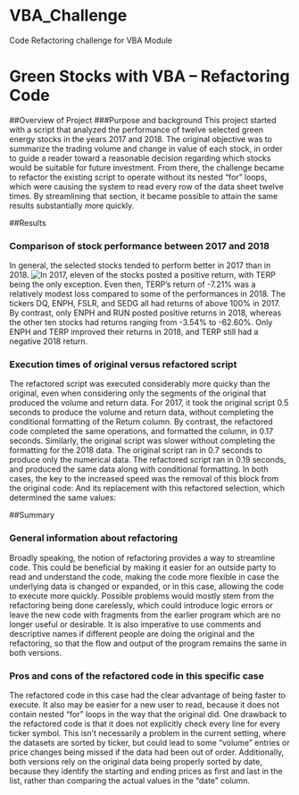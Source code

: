 # VBA_Challenge
Code Refactoring challenge for VBA Module

# Green Stocks with VBA – Refactoring Code
##Overview of Project
###Purpose and background
This project started with a script that analyzed the performance of twelve selected green energy stocks in the years 2017 and 2018. The original objective was to summarize the trading volume and change in value of each stock, in order to guide a reader toward a reasonable decision regarding which stocks would be suitable for future investment. From there, the challenge became to refactor the existing script to operate without its nested “for” loops, which were causing the system to read every row of the data sheet twelve times. By streamlining that section, it became possible to attain the same results substantially more quickly.

##Results
### Comparison of stock performance between 2017 and 2018
In general, the selected stocks tended to perform better in 2017 than in 2018. ![In 2017, eleven of the stocks posted a positive return](VBA_Challenge_2017), with TERP being the only exception. Even then, TERP’s return of -7.21% was a relatively modest loss compared to some of the performances in 2018. The tickers DQ, ENPH, FSLR, and SEDG all had returns of above 100% in 2017. By contrast, only ENPH and RUN posted positive returns in 2018, whereas the other ten stocks had returns ranging from -3.54% to -62.60%. Only ENPH and TERP improved their returns in 2018, and TERP still had a negative 2018 return.

### Execution times of original versus refactored script
The refactored script was executed considerably more quicky than the original, even when considering only the segments of the original that produced the volume and return data. For 2017, it took the original script 0.5 seconds to produce the volume and return data, without completing the conditional formatting of the Return column. By contrast, the refactored code completed the same operations, and formatted the column, in 0.17 seconds. 
Similarly, the original script was slower without completing the formatting for the 2018 data. The original script ran in 0.7 seconds to produce only the numerical data. The refactored script ran in 0.19 seconds, and produced the same data along with conditional formatting. In both cases, the key to the increased speed was the removal of this block from the original code:
And its replacement with this refactored selection, which determined the same values:

##Summary
### General information about refactoring
Broadly speaking, the notion of refactoring provides a way to streamline code. This could be beneficial by making it easier for an outside party to read and understand the code, making the code more flexible in case the underlying data is changed or expanded, or in this case, allowing the code to execute more quickly. Possible problems would mostly stem from the refactoring being done carelessly, which could introduce logic errors or leave the new code with fragments from the earlier program which are no longer useful or desirable. It is also imperative to use comments and descriptive names if different people are doing the original and the refactoring, so that the flow and output of the program remains the same in both versions.

### Pros and cons of the refactored code in this specific case
The refactored code in this case had the clear advantage of being faster to execute. It also may be easier for a new user to read, because it does not contain nested “for” loops in the way that the original did. One drawback to the refactored code is that it does not explicitly check every line for every ticker symbol. This isn’t necessarily a problem in the current setting, where the datasets are sorted by ticker, but could lead to some “volume” entries or price changes being missed if the data had been out of order. Additionally, both versions rely on the original data being properly sorted by date, because they identify the starting and ending prices as first and last in the list, rather than comparing the actual values in the “date” column.
